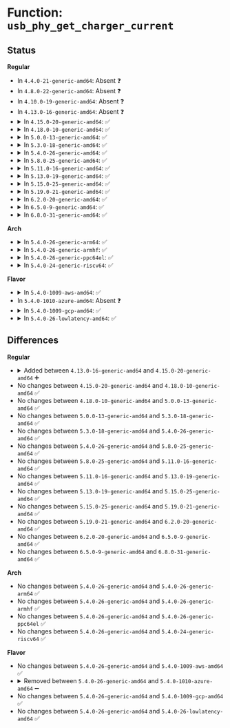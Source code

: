 # Function: <code>usb_phy_get_charger_current</code>

## Status
<b>Regular</b>
<ul>
<li>
In <code>4.4.0-21-generic-amd64</code>: Absent ❓
</li>
<li>
In <code>4.8.0-22-generic-amd64</code>: Absent ❓
</li>
<li>
In <code>4.10.0-19-generic-amd64</code>: Absent ❓
</li>
<li>
In <code>4.13.0-16-generic-amd64</code>: Absent ❓
</li>
<li>
<details>
<summary>In <code>4.15.0-20-generic-amd64</code>: ✅</summary>

```c
void usb_phy_get_charger_current(struct usb_phy * usb_phy, unsigned int * min, unsigned int * max)
```

```json
{
  "name": "usb_phy_get_charger_current",
  "collision_type": "Unique Global",
  "inline_type": "No",
  "funcs": [
    {
      "addr": 18446744071586381696,
      "name": "usb_phy_get_charger_current",
      "external": true,
      "loc": "drivers/usb/phy/phy.c:250",
      "file": "drivers/usb/phy/phy.c",
      "inline": "seen, unknown",
      "caller_inline": [],
      "caller_func": [
        "drivers/usb/phy/phy.c:usb_phy_notify_charger_work"
      ]
    }
  ],
  "symbols": [
    {
      "addr": 18446744071586381696,
      "name": "usb_phy_get_charger_current",
      "section": ".text",
      "bind": "STB_GLOBAL",
      "size": 123
    }
  ]
}
```
</details>
</li>
<li>
<details>
<summary>In <code>4.18.0-10-generic-amd64</code>: ✅</summary>

```c
void usb_phy_get_charger_current(struct usb_phy * usb_phy, unsigned int * min, unsigned int * max)
```

```json
{
  "name": "usb_phy_get_charger_current",
  "collision_type": "Unique Global",
  "inline_type": "No",
  "funcs": [
    {
      "addr": 18446744071586640048,
      "name": "usb_phy_get_charger_current",
      "external": true,
      "loc": "drivers/usb/phy/phy.c:231",
      "file": "drivers/usb/phy/phy.c",
      "inline": "seen, unknown",
      "caller_inline": [],
      "caller_func": [
        "drivers/usb/phy/phy.c:usb_phy_notify_charger_work"
      ]
    }
  ],
  "symbols": [
    {
      "addr": 18446744071586640048,
      "name": "usb_phy_get_charger_current",
      "section": ".text",
      "bind": "STB_GLOBAL",
      "size": 123
    }
  ]
}
```
</details>
</li>
<li>
<details>
<summary>In <code>5.0.0-13-generic-amd64</code>: ✅</summary>

```c
void usb_phy_get_charger_current(struct usb_phy * usb_phy, unsigned int * min, unsigned int * max)
```

```json
{
  "name": "usb_phy_get_charger_current",
  "collision_type": "Unique Global",
  "inline_type": "No",
  "funcs": [
    {
      "addr": 18446744071586789168,
      "name": "usb_phy_get_charger_current",
      "external": true,
      "loc": "drivers/usb/phy/phy.c:231",
      "file": "drivers/usb/phy/phy.c",
      "inline": "seen, unknown",
      "caller_inline": [],
      "caller_func": [
        "drivers/usb/phy/phy.c:usb_phy_notify_charger_work"
      ]
    }
  ],
  "symbols": [
    {
      "addr": 18446744071586789168,
      "name": "usb_phy_get_charger_current",
      "section": ".text",
      "bind": "STB_GLOBAL",
      "size": 123
    }
  ]
}
```
</details>
</li>
<li>
<details>
<summary>In <code>5.3.0-18-generic-amd64</code>: ✅</summary>

```c
void usb_phy_get_charger_current(struct usb_phy * usb_phy, unsigned int * min, unsigned int * max)
```

```json
{
  "name": "usb_phy_get_charger_current",
  "collision_type": "Unique Global",
  "inline_type": "No",
  "funcs": [
    {
      "addr": 18446744071587045472,
      "name": "usb_phy_get_charger_current",
      "external": true,
      "loc": "drivers/usb/phy/phy.c:231",
      "file": "drivers/usb/phy/phy.c",
      "inline": "seen, unknown",
      "caller_inline": [],
      "caller_func": [
        "drivers/usb/phy/phy.c:usb_phy_notify_charger_work"
      ]
    }
  ],
  "symbols": [
    {
      "addr": 18446744071587045472,
      "name": "usb_phy_get_charger_current",
      "section": ".text",
      "bind": "STB_GLOBAL",
      "size": 123
    }
  ]
}
```
</details>
</li>
<li>
<details>
<summary>In <code>5.4.0-26-generic-amd64</code>: ✅</summary>

```c
void usb_phy_get_charger_current(struct usb_phy * usb_phy, unsigned int * min, unsigned int * max)
```

```json
{
  "name": "usb_phy_get_charger_current",
  "collision_type": "Unique Global",
  "inline_type": "No",
  "funcs": [
    {
      "addr": 18446744071587245872,
      "name": "usb_phy_get_charger_current",
      "external": true,
      "loc": "drivers/usb/phy/phy.c:231",
      "file": "drivers/usb/phy/phy.c",
      "inline": "seen, unknown",
      "caller_inline": [],
      "caller_func": [
        "drivers/usb/phy/phy.c:usb_phy_notify_charger_work"
      ]
    }
  ],
  "symbols": [
    {
      "addr": 18446744071587245872,
      "name": "usb_phy_get_charger_current",
      "section": ".text",
      "bind": "STB_GLOBAL",
      "size": 123
    }
  ]
}
```
</details>
</li>
<li>
<details>
<summary>In <code>5.8.0-25-generic-amd64</code>: ✅</summary>

```c
void usb_phy_get_charger_current(struct usb_phy * usb_phy, unsigned int * min, unsigned int * max)
```

```json
{
  "name": "usb_phy_get_charger_current",
  "collision_type": "Unique Global",
  "inline_type": "No",
  "funcs": [
    {
      "addr": 18446744071588099776,
      "name": "usb_phy_get_charger_current",
      "external": true,
      "loc": "drivers/usb/phy/phy.c:242",
      "file": "drivers/usb/phy/phy.c",
      "inline": "seen, unknown",
      "caller_inline": [],
      "caller_func": [
        "drivers/usb/phy/phy.c:usb_phy_notify_charger_work"
      ]
    }
  ],
  "symbols": [
    {
      "addr": 18446744071588099776,
      "name": "usb_phy_get_charger_current",
      "section": ".text",
      "bind": "STB_GLOBAL",
      "size": 123
    }
  ]
}
```
</details>
</li>
<li>
<details>
<summary>In <code>5.11.0-16-generic-amd64</code>: ✅</summary>

```c
void usb_phy_get_charger_current(struct usb_phy * usb_phy, unsigned int * min, unsigned int * max)
```

```json
{
  "name": "usb_phy_get_charger_current",
  "collision_type": "Unique Global",
  "inline_type": "No",
  "funcs": [
    {
      "addr": 18446744071588141664,
      "name": "usb_phy_get_charger_current",
      "external": true,
      "loc": "drivers/usb/phy/phy.c:242",
      "file": "drivers/usb/phy/phy.c",
      "inline": "seen, unknown",
      "caller_inline": [],
      "caller_func": [
        "drivers/usb/phy/phy.c:usb_phy_notify_charger_work"
      ]
    }
  ],
  "symbols": [
    {
      "addr": 18446744071588141664,
      "name": "usb_phy_get_charger_current",
      "section": ".text",
      "bind": "STB_GLOBAL",
      "size": 123
    }
  ]
}
```
</details>
</li>
<li>
<details>
<summary>In <code>5.13.0-19-generic-amd64</code>: ✅</summary>

```c
void usb_phy_get_charger_current(struct usb_phy * usb_phy, unsigned int * min, unsigned int * max)
```

```json
{
  "name": "usb_phy_get_charger_current",
  "collision_type": "Unique Global",
  "inline_type": "No",
  "funcs": [
    {
      "addr": 18446744071588023744,
      "name": "usb_phy_get_charger_current",
      "external": true,
      "loc": "drivers/usb/phy/phy.c:242",
      "file": "drivers/usb/phy/phy.c",
      "inline": "seen, unknown",
      "caller_inline": [],
      "caller_func": [
        "drivers/usb/phy/phy.c:usb_phy_notify_charger_work"
      ]
    }
  ],
  "symbols": [
    {
      "addr": 18446744071588023744,
      "name": "usb_phy_get_charger_current",
      "section": ".text",
      "bind": "STB_GLOBAL",
      "size": 121
    }
  ]
}
```
</details>
</li>
<li>
<details>
<summary>In <code>5.15.0-25-generic-amd64</code>: ✅</summary>

```c
void usb_phy_get_charger_current(struct usb_phy * usb_phy, unsigned int * min, unsigned int * max)
```

```json
{
  "name": "usb_phy_get_charger_current",
  "collision_type": "Unique Global",
  "inline_type": "No",
  "funcs": [
    {
      "addr": 18446744071588640000,
      "name": "usb_phy_get_charger_current",
      "external": true,
      "loc": "drivers/usb/phy/phy.c:280",
      "file": "drivers/usb/phy/phy.c",
      "inline": "seen, unknown",
      "caller_inline": [],
      "caller_func": [
        "drivers/usb/phy/phy.c:usb_phy_notify_charger_work"
      ]
    }
  ],
  "symbols": [
    {
      "addr": 18446744071588640000,
      "name": "usb_phy_get_charger_current",
      "section": ".text",
      "bind": "STB_GLOBAL",
      "size": 121
    }
  ]
}
```
</details>
</li>
<li>
<details>
<summary>In <code>5.19.0-21-generic-amd64</code>: ✅</summary>

```c
void usb_phy_get_charger_current(struct usb_phy * usb_phy, unsigned int * min, unsigned int * max)
```

```json
{
  "name": "usb_phy_get_charger_current",
  "collision_type": "Unique Global",
  "inline_type": "No",
  "funcs": [
    {
      "addr": 18446744071590056464,
      "name": "usb_phy_get_charger_current",
      "external": true,
      "loc": "drivers/usb/phy/phy.c:280",
      "file": "drivers/usb/phy/phy.c",
      "inline": "seen, unknown",
      "caller_inline": [],
      "caller_func": [
        "drivers/usb/phy/phy.c:usb_phy_notify_charger_work"
      ]
    }
  ],
  "symbols": [
    {
      "addr": 18446744071590056464,
      "name": "usb_phy_get_charger_current",
      "section": ".text",
      "bind": "STB_GLOBAL",
      "size": 181
    }
  ]
}
```
</details>
</li>
<li>
<details>
<summary>In <code>6.2.0-20-generic-amd64</code>: ✅</summary>

```c
void usb_phy_get_charger_current(struct usb_phy * usb_phy, unsigned int * min, unsigned int * max)
```

```json
{
  "name": "usb_phy_get_charger_current",
  "collision_type": "Unique Global",
  "inline_type": "No",
  "funcs": [
    {
      "addr": 18446744071591663264,
      "name": "usb_phy_get_charger_current",
      "external": true,
      "loc": "drivers/usb/phy/phy.c:280",
      "file": "drivers/usb/phy/phy.c",
      "inline": "seen, unknown",
      "caller_inline": [],
      "caller_func": [
        "drivers/usb/phy/phy.c:usb_phy_notify_charger_work"
      ]
    }
  ],
  "symbols": [
    {
      "addr": 18446744071591663264,
      "name": "usb_phy_get_charger_current",
      "section": ".text",
      "bind": "STB_GLOBAL",
      "size": 181
    }
  ]
}
```
</details>
</li>
<li>
<details>
<summary>In <code>6.5.0-9-generic-amd64</code>: ✅</summary>

```c
void usb_phy_get_charger_current(struct usb_phy * usb_phy, unsigned int * min, unsigned int * max)
```

```json
{
  "name": "usb_phy_get_charger_current",
  "collision_type": "Unique Global",
  "inline_type": "No",
  "funcs": [
    {
      "addr": 18446744071592086096,
      "name": "usb_phy_get_charger_current",
      "external": true,
      "loc": "drivers/usb/phy/phy.c:280",
      "file": "drivers/usb/phy/phy.c",
      "inline": "seen, unknown",
      "caller_inline": [],
      "caller_func": [
        "drivers/usb/phy/phy.c:usb_phy_notify_charger_work"
      ]
    }
  ],
  "symbols": [
    {
      "addr": 18446744071592086096,
      "name": "usb_phy_get_charger_current",
      "section": ".text",
      "bind": "STB_GLOBAL",
      "size": 181
    }
  ]
}
```
</details>
</li>
<li>
<details>
<summary>In <code>6.8.0-31-generic-amd64</code>: ✅</summary>

```c
void usb_phy_get_charger_current(struct usb_phy * usb_phy, unsigned int * min, unsigned int * max)
```

```json
{
  "name": "usb_phy_get_charger_current",
  "collision_type": "Unique Global",
  "inline_type": "No",
  "funcs": [
    {
      "addr": 18446744071592826528,
      "name": "usb_phy_get_charger_current",
      "external": true,
      "loc": "drivers/usb/phy/phy.c:280",
      "file": "drivers/usb/phy/phy.c",
      "inline": "seen, unknown",
      "caller_inline": [],
      "caller_func": [
        "drivers/usb/phy/phy.c:usb_phy_notify_charger_work"
      ]
    }
  ],
  "symbols": [
    {
      "addr": 18446744071592826528,
      "name": "usb_phy_get_charger_current",
      "section": ".text",
      "bind": "STB_GLOBAL",
      "size": 181
    }
  ]
}
```
</details>
</li>
</ul>
<b>Arch</b>
<ul>
<li>
<details>
<summary>In <code>5.4.0-26-generic-arm64</code>: ✅</summary>

```c
void usb_phy_get_charger_current(struct usb_phy * usb_phy, unsigned int * min, unsigned int * max)
```

```json
{
  "name": "usb_phy_get_charger_current",
  "collision_type": "Unique Global",
  "inline_type": "No",
  "funcs": [
    {
      "addr": 18446603336500344912,
      "name": "usb_phy_get_charger_current",
      "external": true,
      "loc": "drivers/usb/phy/phy.c:231",
      "file": "drivers/usb/phy/phy.c",
      "inline": "seen, unknown",
      "caller_inline": [],
      "caller_func": [
        "drivers/usb/phy/phy.c:usb_phy_notify_charger_work"
      ]
    }
  ],
  "symbols": [
    {
      "addr": 18446603336500344912,
      "name": "usb_phy_get_charger_current",
      "section": ".text",
      "bind": "STB_GLOBAL",
      "size": 228
    }
  ]
}
```
</details>
</li>
<li>
<details>
<summary>In <code>5.4.0-26-generic-armhf</code>: ✅</summary>

```c
void usb_phy_get_charger_current(struct usb_phy * usb_phy, unsigned int * min, unsigned int * max)
```

```json
{
  "name": "usb_phy_get_charger_current",
  "collision_type": "Unique Global",
  "inline_type": "No",
  "funcs": [
    {
      "addr": 3232802444,
      "name": "usb_phy_get_charger_current",
      "external": true,
      "loc": "drivers/usb/phy/phy.c:231",
      "file": "drivers/usb/phy/phy.c",
      "inline": "seen, unknown",
      "caller_inline": [],
      "caller_func": [
        "drivers/usb/phy/phy.c:usb_phy_notify_charger_work"
      ]
    }
  ],
  "symbols": [
    {
      "addr": 3232802444,
      "name": "usb_phy_get_charger_current",
      "section": ".text",
      "bind": "STB_GLOBAL",
      "size": 152
    }
  ]
}
```
</details>
</li>
<li>
<details>
<summary>In <code>5.4.0-26-generic-ppc64el</code>: ✅</summary>

```c
void usb_phy_get_charger_current(struct usb_phy * usb_phy, unsigned int * min, unsigned int * max)
```

```json
{
  "name": "usb_phy_get_charger_current",
  "collision_type": "Unique Global",
  "inline_type": "No",
  "funcs": [
    {
      "addr": 13835058055293655616,
      "name": "usb_phy_get_charger_current",
      "external": true,
      "loc": "drivers/usb/phy/phy.c:231",
      "file": "drivers/usb/phy/phy.c",
      "inline": "seen, unknown",
      "caller_inline": [],
      "caller_func": [
        "drivers/usb/phy/phy.c:usb_phy_notify_charger_work"
      ]
    }
  ],
  "symbols": [
    {
      "addr": 13835058055293655616,
      "name": "usb_phy_get_charger_current",
      "section": ".text",
      "bind": "STB_GLOBAL",
      "size": 176
    }
  ]
}
```
</details>
</li>
<li>
<details>
<summary>In <code>5.4.0-24-generic-riscv64</code>: ✅</summary>

```c
void usb_phy_get_charger_current(struct usb_phy * usb_phy, unsigned int * min, unsigned int * max)
```

```json
{
  "name": "usb_phy_get_charger_current",
  "collision_type": "Unique Global",
  "inline_type": "No",
  "funcs": [
    {
      "addr": 18446743936277234274,
      "name": "usb_phy_get_charger_current",
      "external": true,
      "loc": "drivers/usb/phy/phy.c:231",
      "file": "drivers/usb/phy/phy.c",
      "inline": "seen, unknown",
      "caller_inline": [],
      "caller_func": [
        "drivers/usb/phy/phy.c:usb_phy_notify_charger_work"
      ]
    }
  ],
  "symbols": [
    {
      "addr": 18446743936277234274,
      "name": "usb_phy_get_charger_current",
      "section": ".text",
      "bind": "STB_GLOBAL",
      "size": 204
    }
  ]
}
```
</details>
</li>
</ul>
<b>Flavor</b>
<ul>
<li>
<details>
<summary>In <code>5.4.0-1009-aws-amd64</code>: ✅</summary>

```c
void usb_phy_get_charger_current(struct usb_phy * usb_phy, unsigned int * min, unsigned int * max)
```

```json
{
  "name": "usb_phy_get_charger_current",
  "collision_type": "Unique Global",
  "inline_type": "No",
  "funcs": [
    {
      "addr": 18446744071586951952,
      "name": "usb_phy_get_charger_current",
      "external": true,
      "loc": "drivers/usb/phy/phy.c:231",
      "file": "drivers/usb/phy/phy.c",
      "inline": "seen, unknown",
      "caller_inline": [],
      "caller_func": [
        "drivers/usb/phy/phy.c:usb_phy_notify_charger_work"
      ]
    }
  ],
  "symbols": [
    {
      "addr": 18446744071586951952,
      "name": "usb_phy_get_charger_current",
      "section": ".text",
      "bind": "STB_GLOBAL",
      "size": 123
    }
  ]
}
```
</details>
</li>
<li>
In <code>5.4.0-1010-azure-amd64</code>: Absent ❓
</li>
<li>
<details>
<summary>In <code>5.4.0-1009-gcp-amd64</code>: ✅</summary>

```c
void usb_phy_get_charger_current(struct usb_phy * usb_phy, unsigned int * min, unsigned int * max)
```

```json
{
  "name": "usb_phy_get_charger_current",
  "collision_type": "Unique Global",
  "inline_type": "No",
  "funcs": [
    {
      "addr": 18446744071587200432,
      "name": "usb_phy_get_charger_current",
      "external": true,
      "loc": "drivers/usb/phy/phy.c:231",
      "file": "drivers/usb/phy/phy.c",
      "inline": "seen, unknown",
      "caller_inline": [],
      "caller_func": [
        "drivers/usb/phy/phy.c:usb_phy_notify_charger_work"
      ]
    }
  ],
  "symbols": [
    {
      "addr": 18446744071587200432,
      "name": "usb_phy_get_charger_current",
      "section": ".text",
      "bind": "STB_GLOBAL",
      "size": 123
    }
  ]
}
```
</details>
</li>
<li>
<details>
<summary>In <code>5.4.0-26-lowlatency-amd64</code>: ✅</summary>

```c
void usb_phy_get_charger_current(struct usb_phy * usb_phy, unsigned int * min, unsigned int * max)
```

```json
{
  "name": "usb_phy_get_charger_current",
  "collision_type": "Unique Global",
  "inline_type": "No",
  "funcs": [
    {
      "addr": 18446744071587307504,
      "name": "usb_phy_get_charger_current",
      "external": true,
      "loc": "drivers/usb/phy/phy.c:231",
      "file": "drivers/usb/phy/phy.c",
      "inline": "seen, unknown",
      "caller_inline": [],
      "caller_func": [
        "drivers/usb/phy/phy.c:usb_phy_notify_charger_work"
      ]
    }
  ],
  "symbols": [
    {
      "addr": 18446744071587307504,
      "name": "usb_phy_get_charger_current",
      "section": ".text",
      "bind": "STB_GLOBAL",
      "size": 123
    }
  ]
}
```
</details>
</li>
</ul>

## Differences
<b>Regular</b>
<ul>
<li>
<details>
<summary>Added between <code>4.13.0-16-generic-amd64</code> and <code>4.15.0-20-generic-amd64</code> ➕</summary>

```c
void usb_phy_get_charger_current(struct usb_phy * usb_phy, unsigned int * min, unsigned int * max)
```
</details>
</li>
<li>
No changes between <code>4.15.0-20-generic-amd64</code> and <code>4.18.0-10-generic-amd64</code> ✅
</li>
<li>
No changes between <code>4.18.0-10-generic-amd64</code> and <code>5.0.0-13-generic-amd64</code> ✅
</li>
<li>
No changes between <code>5.0.0-13-generic-amd64</code> and <code>5.3.0-18-generic-amd64</code> ✅
</li>
<li>
No changes between <code>5.3.0-18-generic-amd64</code> and <code>5.4.0-26-generic-amd64</code> ✅
</li>
<li>
No changes between <code>5.4.0-26-generic-amd64</code> and <code>5.8.0-25-generic-amd64</code> ✅
</li>
<li>
No changes between <code>5.8.0-25-generic-amd64</code> and <code>5.11.0-16-generic-amd64</code> ✅
</li>
<li>
No changes between <code>5.11.0-16-generic-amd64</code> and <code>5.13.0-19-generic-amd64</code> ✅
</li>
<li>
No changes between <code>5.13.0-19-generic-amd64</code> and <code>5.15.0-25-generic-amd64</code> ✅
</li>
<li>
No changes between <code>5.15.0-25-generic-amd64</code> and <code>5.19.0-21-generic-amd64</code> ✅
</li>
<li>
No changes between <code>5.19.0-21-generic-amd64</code> and <code>6.2.0-20-generic-amd64</code> ✅
</li>
<li>
No changes between <code>6.2.0-20-generic-amd64</code> and <code>6.5.0-9-generic-amd64</code> ✅
</li>
<li>
No changes between <code>6.5.0-9-generic-amd64</code> and <code>6.8.0-31-generic-amd64</code> ✅
</li>
</ul>
<b>Arch</b>
<ul>
<li>
No changes between <code>5.4.0-26-generic-amd64</code> and <code>5.4.0-26-generic-arm64</code> ✅
</li>
<li>
No changes between <code>5.4.0-26-generic-amd64</code> and <code>5.4.0-26-generic-armhf</code> ✅
</li>
<li>
No changes between <code>5.4.0-26-generic-amd64</code> and <code>5.4.0-26-generic-ppc64el</code> ✅
</li>
<li>
No changes between <code>5.4.0-26-generic-amd64</code> and <code>5.4.0-24-generic-riscv64</code> ✅
</li>
</ul>
<b>Flavor</b>
<ul>
<li>
No changes between <code>5.4.0-26-generic-amd64</code> and <code>5.4.0-1009-aws-amd64</code> ✅
</li>
<li>
<details>
<summary>Removed between <code>5.4.0-26-generic-amd64</code> and <code>5.4.0-1010-azure-amd64</code> ➖</summary>

```c
void usb_phy_get_charger_current(struct usb_phy * usb_phy, unsigned int * min, unsigned int * max)
```
</details>
</li>
<li>
No changes between <code>5.4.0-26-generic-amd64</code> and <code>5.4.0-1009-gcp-amd64</code> ✅
</li>
<li>
No changes between <code>5.4.0-26-generic-amd64</code> and <code>5.4.0-26-lowlatency-amd64</code> ✅
</li>
</ul>
